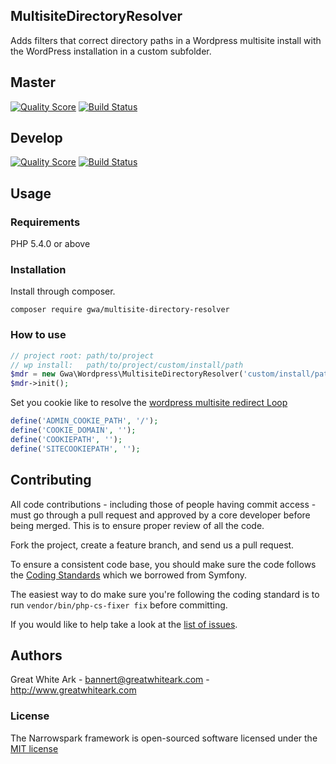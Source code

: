 ## MultisiteDirectoryResolver

Adds filters that correct directory paths in a Wordpress multisite install with the WordPress installation in a custom subfolder. 

## Master

[![Quality Score](https://img.shields.io/scrutinizer/g/gwa/WpMultisiteDirectoryResolver.svg?style=flat-square)](https://scrutinizer-ci.com/g/gwa/WpMultisiteDirectoryResolver/code-structure/master)
[![Build Status](https://api.travis-ci.org/gwa/WpMultisiteDirectoryResolver.svg?branch=master&style=flat-square)](https://travis-ci.org/gwa/WpMultisiteDirectoryResolver)

## Develop

[![Quality Score](https://img.shields.io/scrutinizer/g/gwa/WpMultisiteDirectoryResolver.svg?style=flat-square)](https://scrutinizer-ci.com/g/gwa/WpMultisiteDirectoryResolver/code-structure/master)
[![Build Status](https://api.travis-ci.org/gwa/WpMultisiteDirectoryResolver.svg?branch=master&style=flat-square)](https://travis-ci.org/gwa/WpMultisiteDirectoryResolver)

## Usage

### Requirements

PHP 5.4.0 or above

### Installation

Install through composer.

```
composer require gwa/multisite-directory-resolver
```

### How to use

```php
// project root: path/to/project
// wp install:   path/to/project/custom/install/path
$mdr = new Gwa\Wordpress\MultisiteDirectoryResolver('custom/install/path');
$mdr->init();
```

Set you cookie like to resolve the [wordpress multisite redirect Loop](https://tommcfarlin.com/resolving-the-wordpress-multisite-redirect-loop/)

```php
define('ADMIN_COOKIE_PATH', '/');
define('COOKIE_DOMAIN', '');
define('COOKIEPATH', '');
define('SITECOOKIEPATH', '');
```

## Contributing

All code contributions - including those of people having commit access -
must go through a pull request and approved by a core developer before being
merged. This is to ensure proper review of all the code.

Fork the project, create a feature branch, and send us a pull request.

To ensure a consistent code base, you should make sure the code follows
the [Coding Standards](http://symfony.com/doc/current/contributing/code/standards.html)
which we borrowed from Symfony.

The easiest way to do make sure you're following the coding standard is to run `vendor/bin/php-cs-fixer fix` before committing.

If you would like to help take a look at the [list of issues](https://github.com/gwa/WpMultisiteDirectoryResolver/issues).

## Authors

Great White Ark - <bannert@greatwhiteark.com> - <http://www.greatwhiteark.com><br />

### License

The Narrowspark framework is open-sourced software licensed under the [MIT license](http://opensource.org/licenses/MIT)
